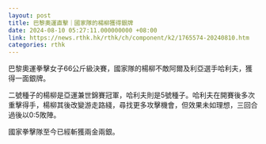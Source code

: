 ```yaml
---
layout: post
title: 巴黎奧運直擊｜國家隊的楊柳獲得銀牌
date: 2024-08-10 05:27:11.000000000 +08:00
link: https://news.rthk.hk/rthk/ch/component/k2/1765574-20240810.htm
categories: rthk
---
```


巴黎奧運拳擊女子66公斤級決賽，國家隊的楊柳不敵阿爾及利亞選手哈利夫，獲得一面銀牌。

二號種子的楊柳是亞運兼世錦賽冠軍，哈利夫則是5號種子。哈利夫在開賽後多次重擊得手，楊柳其後改變游走路綫，尋找更多攻擊機會，但效果未如理想，三回合過後以0:5敗陣。

國家拳擊隊至今已經斬獲兩金兩銀。
